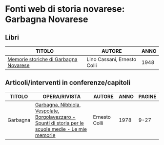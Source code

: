 # Fonti web di storia novarese: Garbagna Novarese

## Libri

| TITOLO                                                                                       | AUTORE                      | ANNO |
|----------------------------------------------------------------------------------------------|-----------------------------|------|
| [Memorie storiche di Garbagna Novarese](https://www.calameo.com/books/007260735f10b8e81af5e) | Lino Cassani, Ernesto Colli | 1948 |

## Articoli/interventi in conferenze/capitoli

| TITOLO   | OPERA/RIVISTA                                                                                                                                                | AUTORE        | ANNO | PAGINE |
|----------|--------------------------------------------------------------------------------------------------------------------------------------------------------------|---------------|------|--------|
| Garbagna | [Garbagna, Nibbiola, Vespolate, Borgolavezzaro - Spunti di storia per le scuole medie - Le mie memorie](https://www.calameo.com/books/007260735094c86774af5) | Ernesto Colli | 1978 | 9-27   |